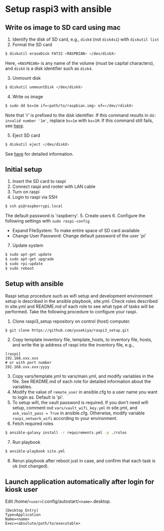 # Setup raspi3 with ansible

## Write os image to SD card using mac

1. Identify the disk of SD card, e.g., `disk4` (not `disk4s1`) with `diskutil list`
2. Format the SD card

  ``` bash
  $ diskutil eraseDisk FAT32 <RASPBIAN> </dev/diskX>
  ```

  Here, `<RASPBIAN>` is any name of the volume (must be capital characters),
  and `diskX` is a disk identifier such as `disk4`.

3. Unmount disk

  ``` bash
  $ diskutil unmountDisk </dev/diskX>
  ```

4. Write os image

  ``` bash
  $ sudo dd bs=1m if=<path/to/raspbian.img> of=</dev/rdiskX>
  ```

  Note that 'r' is prefixed to the disk identifier.
  If this command results in `dd: invalid number '1m'`,
  replace `bs=1m` with `bs=1M`.
  If this command still fails, see [here][1].

5. Eject SD card

  ``` bash
  $ diskutil eject </dev/diskX>
  ```

See [here][1] for detailed information.

## Initial setup

1. Insert the SD card to raspi
2. Connect raspi and rooter with LAN cable
3. Turn on raspi
4. Login to raspi via SSH

  ``` bash
  $ ssh pi@raspberrypi.local
  ```

  The default password is 'raspberry'.
5. Create users
6. Configure the following settings with `sudo raspi-config`
  - Expand FileSystem: To make entire space of SD card available
  - Change User Password: Change default password of the user 'pi'
7. Update system

  ``` bash
  $ sudo apt-get update
  $ sudo apt-get upgrade
  $ sudo rpi-update
  $ sudo reboot
  ```


## Setup with ansible

Raspi setup procedure such as wifi setup and development environment setup is described in the ansible playbook, site.yml.
Check roles described in site.yml and README.md of each role
to see what type of tasks will be performed.
Take the following procedure to configure your raspi.

1. Clone raspi3_setup repository on control (host) computer.

  ``` bash
  $ git clone https://github.com/yusekiya/raspi3_setup.git
  ```

2. Copy template inventory file, template_hosts, to inventory file, hosts, and write the ip address of raspi into the inventory file, e.g.,

  ``` ini:hosts
  [raspi]
  192.168.xxx.xxx
  # or with port number
  192.168.xxx.xxx:yyyy
  ```

3. Copy vars/template.yml to vars/main.yml, and modify variables in the file.
See README.md of each role for detailed information about the variables.
4. Modify the value of `remote_user` in ansible.cfg to a user name you want to login as. Default is 'pi'.
5. To setup wifi, the vault password is required. If you don't need wifi setup, comment out `vars/vault_wifi_key.yml` in site.yml, and `ask_vault_pass = True` in ansible.cfg. Otherwise, modify variable `raspi_network_wifi` according to your environment.
6. Fetch required roles

  ```bash
  $ ansible-galaxy install -r requirements.yml -p ./roles
  ```

7. Run playbook

  ``` bash
  $ ansible-playbook site.yml
  ```

8. Rerun playbook after reboot just in case, and confirm that each task is ok (not changed).


## Launch application automatically after login for kiosk user
Edit /home/`<user>`/.config/autostart/`<name>`.desktop.

``` ini:/home/<user>/.config/autostart/<name>.desktop
[Desktop Entry]
Type=Application
Name=<name>
Exec=<absolute/path/to/executable>
```


<!-- Reference -->
[1]: https://www.raspberrypi.org/documentation/installation/installing-images/mac.md
